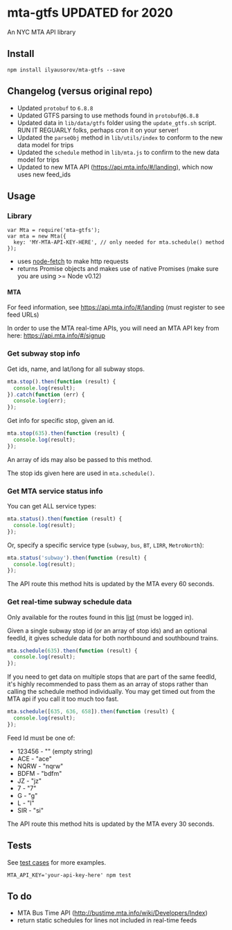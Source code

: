# mta-gtfs UPDATED for 2020

An NYC MTA API library

## Install

```
npm install ilyausorov/mta-gtfs --save
```

## Changelog (versus original repo)

- Updated `protobuf` to `6.8.8`
- Updated GTFS parsing to use methods found in `protobuf@6.8.8`
- Updated data in `lib/data/gtfs` folder using the `update_gtfs.sh` script. RUN IT REGUARLY folks, perhaps cron it on your server!
- Updated the `parseObj` method in `lib/utils/index` to conform to the new data model for trips
- Updated the `schedule` method in `lib/mta.js` to confirm to the new data model for trips
- Updated to new MTA API (https://api.mta.info/#/landing), which now uses new feed_ids

## Usage

### Library

```
var Mta = require('mta-gtfs');
var mta = new Mta({
  key: 'MY-MTA-API-KEY-HERE', // only needed for mta.schedule() method
});
```
* uses [node-fetch](https://github.com/bitinn/node-fetch) to make http requests
* returns Promise objects and makes use of native Promises (make sure you are using >= Node v0.12)

#### MTA

For feed information, see https://api.mta.info/#/landing (must register to see feed URLs)

In order to use the MTA real-time APIs, you will need an MTA API key from here: https://api.mta.info/#/signup

### Get subway stop info

Get ids, name, and lat/long for all subway stops.

```Javascript
mta.stop().then(function (result) {
  console.log(result);
}).catch(function (err) {
  console.log(err);
});
```

Get info for specific stop, given an id.

```Javascript
mta.stop(635).then(function (result) {
  console.log(result);
});
```
An array of ids may also be passed to this method.

The stop ids given here are used in `mta.schedule()`.

### Get MTA service status info

You can get ALL service types:

```Javascript
mta.status().then(function (result) {
  console.log(result);
});
```

Or, specify a specific service type (`subway`, `bus`, `BT`, `LIRR`, `MetroNorth`):

```Javascript
mta.status('subway').then(function (result) {
  console.log(result);
});
```

The API route this method hits is updated by the MTA every 60 seconds.

### Get real-time subway schedule data
Only available for the routes found in this [list](https://api.mta.info/#/subwayRealTimeFeeds) (must be logged in). 

Given a single subway stop id (or an array of stop ids) and an optional feedId, it gives schedule data for both northbound and southbound trains.

```Javascript
mta.schedule(635).then(function (result) {
  console.log(result);
});
```

If you need to get data on multiple stops that are part of the same feedId, it's highly recommended to pass them as an array of stops rather than calling the schedule method individually. You may get timed out from the MTA api if you call it too much too fast.

```Javascript
mta.schedule([635, 636, 658]).then(function (result) {
  console.log(result);
});
```

Feed Id must be one of:
- 123456 - "" (empty string)
- ACE - "ace"
- NQRW - "nqrw"
- BDFM - "bdfm"
- JZ - "jz"
- 7 - "7"
- G - "g"
- L - "l"
- SIR - "si"

The API route this method hits is updated by the MTA every 30 seconds.

## Tests

See [test cases](https://github.com/aamaliaa/mta/blob/master/test/mta.js) for more examples.

```
MTA_API_KEY='your-api-key-here' npm test
```

## To do

* MTA Bus Time API (http://bustime.mta.info/wiki/Developers/Index)
* return static schedules for lines not included in real-time feeds
